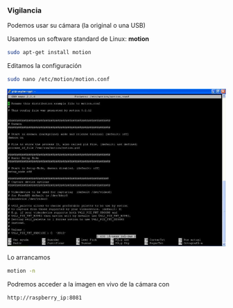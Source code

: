 ### Vigilancia

Podemos usar su cámara (la original o una USB)

Usaremos un software standard de Linux: **motion**

```sh
sudo apt-get install motion
```

Editamos la configuración

```sh
sudo nano /etc/motion/motion.conf
```

![usando motion](./images/motion.jpg)

Lo arrancamos
```sh
motion -n
```

Podremos acceder a la imagen en vivo de la cámara con

```sh
http://raspberry_ip:8081
```
 
